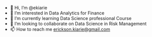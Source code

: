 - 👋 Hi, I’m @ekiarie
- 👀 I’m interested in Data Analytics for Finance
- 🌱 I’m currently learning Data Science professional Course
- 💞️ I’m looking to collaborate on Data Science in Risk Management
- 📫 How to reach me erickson.kiarie@gmail.com

<!---
ekiarie/ekiarie is a ✨ special ✨ repository because its `README.md` (this file) appears on your GitHub profile.
You can click the Preview link to take a look at your changes.
--->
